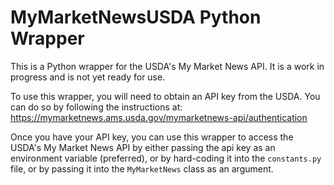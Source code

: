 # MyMarketNewsUSDA Python Wrapper

This is a Python wrapper for the USDA's My Market News API. It is a work in progress and is not yet ready for use.

To use this wrapper, you will need to obtain an API key from the USDA. You can do so by following the instructions at: 
https://mymarketnews.ams.usda.gov/mymarketnews-api/authentication

Once you have your API key, you can use this wrapper to access the USDA's My Market News API by either passing the api 
key as an environment variable (preferred), or by hard-coding it into the `constants.py` file, or by passing it into
the `MyMarketNews` class as an argument.
